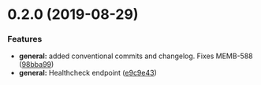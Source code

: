 # 0.2.0 (2019-08-29)


### Features

* **general:** added conventional commits and changelog. Fixes MEMB-588 ([98bba99](https://github.com/AEGEE/oms-docker/commit/98bba99))
* **general:** Healthcheck endpoint ([e9c9e43](https://github.com/AEGEE/oms-docker/commit/e9c9e43))



